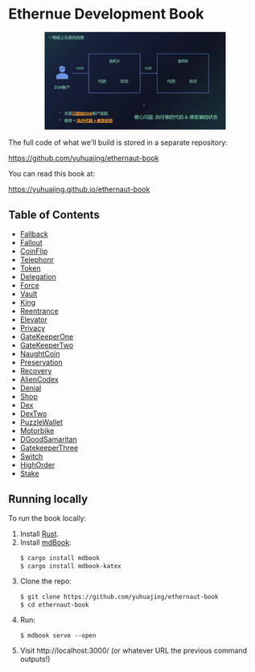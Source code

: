 # Ethernue Development Book

<p align="center">
<img src="/src/images/intercall.png" alt="Ethernaut Book cover" width="360"/>
</p>

The full code of what we'll build is stored in a separate repository:

https://github.com/yuhuajing/ethernaut-book

You can read this book at:

https://yuhuajing.github.io/ethernaut-book

## Table of Contents
- [Fallback](src/01-Fallback/Fallback.md)
- [Fallout](src/02-Fallout/Fallout.md)
- [CoinFlip](src/03-CoinFlip/CoinFlip.md)
- [Telephonr](src/04-Telephone/Telephone.md)
- [Token](src/05-Token/Token.md)
- [Delegation](src/06-Delegation/Delegate.md)
- [Force](src/07-Force/Force.md)
- [Vault](src/08-Vault/Vault.md)
- [King](src/09-King/King.md)
- [Reentrance](src/10-Reentrance/Reentrance.md)
- [Elevator](src/11-Elevator/Elevator.md)
- [Privacy](src/12-Privacy/Privacy.md)
- [GateKeeperOne](src/13-GatekeeperOne/GateKeeperOne.md)
- [GateKeeperTwo](src/14-GatekeeperTwo/GateKeeperTwo.md)
- [NaughtCoin](src/15-NaughtCoin/NaughtCoin.md)
- [Preservation](src/16-Preservation/Preservation.md)
- [Recovery](src/17-Recovery/Recovery.md)
- [AlienCodex](src/19-AlienCodex/AlienCodeX.md)
- [Denial](src/20-Denial/Denial.md)
- [Shop](src/21-Shop/Shop.md)
- [Dex](src/22-Dex/Dex.md)
- [DexTwo](src/23-DexTwo/DexTwo.md)
- [PuzzleWallet](src/24-PuzzleWallet/PuzzleWallet.md)
- [Motorbike](src/25-Motorbike/Motorbike.md)
- [DGoodSamaritan](src/27-GoodSamaritan/GoodSamaritan.md)
- [GatekeeperThree](src/28-GatekeeperThree/GateKeeperThree.md)
- [Switch](src/29-Switch/Switch.md)
- [HighOrder](src/30-HigherOrder/HigherOrder.md)
- [Stake](src/31-Stake/Stake.md)

## Running locally
To run the book locally:
1. Install [Rust](src/https://www.rust-lang.org/).
1. Install [mdBook](src/https://github.com/rust-lang/mdBook):
    ```shell
    $ cargo install mdbook
    $ cargo install mdbook-katex
    ```
1. Clone the repo:
    ```shell
    $ git clone https://github.com/yuhuajing/ethernaut-book
    $ cd ethernaut-book
    ```
1. Run:
    ```shell
    $ mdbook serve --open
    ```
1. Visit http://localhost:3000/ (or whatever URL the previous command outputs!)
